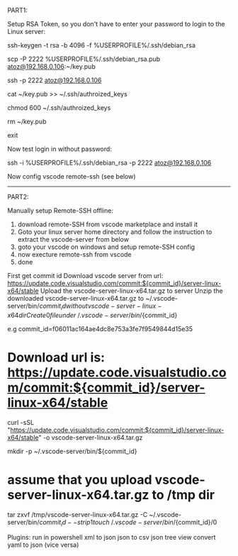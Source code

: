 
PART1: 

Setup RSA Token, so you don't have to enter your password to login to the Linux server:

ssh-keygen -t rsa -b 4096 -f %USERPROFILE%/.ssh/debian_rsa

scp -P 2222 %USERPROFILE%/.ssh/debian_rsa.pub atoz@192.168.0.106:~/key.pub

ssh -p 2222 atoz@192.168.0.106

cat ~/key.pub >> ~/.ssh/authroized_keys

chmod 600 ~/.ssh/authroized_keys

rm ~/key.pub

exit

Now test login in without password:

ssh -i  %USERPROFILE%/.ssh/debian_rsa -p 2222 atoz@192.168.0.106

Now config vscode remote-ssh (see below)

------------------------

PART2:

Manually setup Remote-SSH offline:
1. download remote-SSH from vscode marketplace and install it
2. Goto your linux server home directory and follow the instruction to extract the vscode-server from below
3. goto your vscode on windows and setup remote-SSH config
4. now execture remote-ssh from vscode
5. done



First get commit id
Download vscode server from url: https://update.code.visualstudio.com/commit:${commit_id}/server-linux-x64/stable
Upload the vscode-server-linux-x64.tar.gz to server
Unzip the downloaded vscode-server-linux-x64.tar.gz to ~/.vscode-server/bin/${commit_id} without vscode-server-linux-x64 dir
Create 0 file under ~/.vscode-server/bin/${commit_id}

e.g
commit_id=f06011ac164ae4dc8e753a3fe7f9549844d15e35

# Download url is: https://update.code.visualstudio.com/commit:${commit_id}/server-linux-x64/stable
curl -sSL "https://update.code.visualstudio.com/commit:${commit_id}/server-linux-x64/stable" -o vscode-server-linux-x64.tar.gz

mkdir -p ~/.vscode-server/bin/${commit_id}
# assume that you upload vscode-server-linux-x64.tar.gz to /tmp dir
tar zxvf /tmp/vscode-server-linux-x64.tar.gz -C ~/.vscode-server/bin/${commit_id} --strip 1
touch ~/.vscode-server/bin/${commit_id}/0

Plugins:
run in powershell
xml to json
json to csv
json tree view
convert yaml to json (vice versa)
